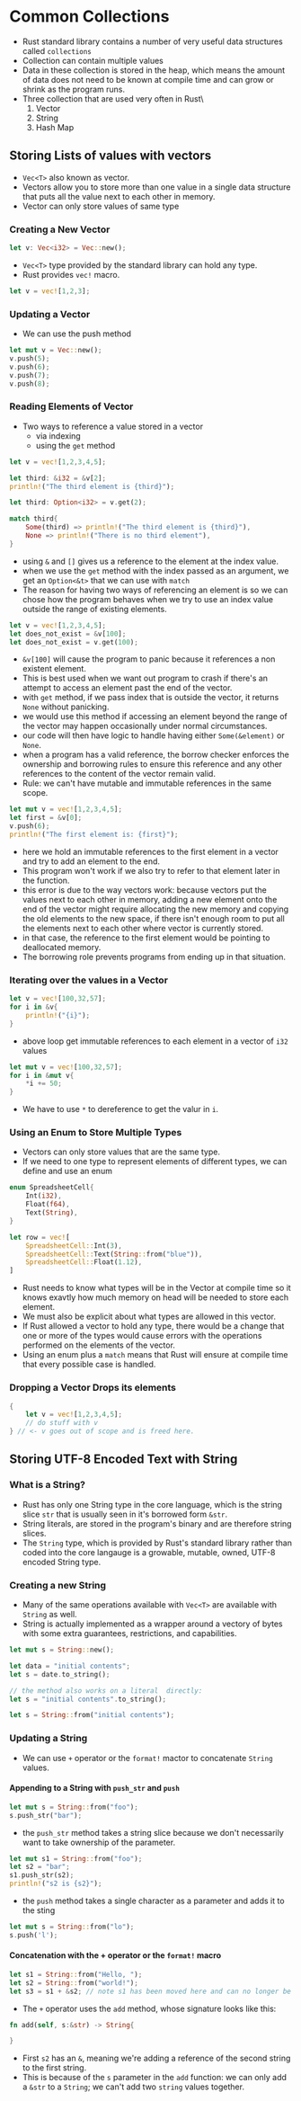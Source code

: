 # Common Collections
- Rust standard library contains a number of very useful data structures called `collections`
- Collection can contain multiple values
- Data in these collection is stored in the heap, which means the amount of data does not need to be known at compile time and can grow or shrink as the program runs.
- Three collection that are used very often in Rust\
    1. Vector
    2. String
    3. Hash Map

## Storing Lists of values with vectors
- `Vec<T>` also known as vector.
- Vectors allow you to store more than one value in a single data structure that puts all the value next to each other in memory.
- Vector can only store values of same type

### Creating a New Vector
```rust
let v: Vec<i32> = Vec::new();
```
- `Vec<T>` type provided by the standard library can hold any type.
- Rust provides `vec!` macro. 
```rust
let v = vec![1,2,3];
```

### Updating a Vector
- We can use the push method
```rust
let mut v = Vec::new();
v.push(5);
v.push(6);
v.push(7);
v.push(8);
```

### Reading Elements of Vector
- Two ways to reference a value stored in a vector
    - via indexing 
    - using the `get` method
```rust
let v = vec![1,2,3,4,5];

let third: &i32 = &v[2];
println!("The third element is {third}");

let third: Option<i32> = v.get(2);

match third{
    Some(third) => println!("The third element is {third}"),
    None => println!("There is no third element"),
}
```
- using `&` and `[]` gives us a reference to the element at the index value.
- when we use the `get` method with the index passed as an argument, we get an `Option<&t>` that we can use with `match`
- The reason for having two ways of referencing an element is so we can chose how the program behaves when we try to use an index value outside the range of existing elements.
```rust
let v = vec![1,2,3,4,5];
let does_not_exist = &v[100];
let does_not_exist = v.get(100);
```
- `&v[100]` will cause the program to panic because it references a non existent element.
- This is best used when we want out program to crash if there's an attempt to access an element past the end of the vector.
- with `get` method, if we pass index that is outside the vector, it returns `None` without panicking.
- we would use this method if accessing an element beyond the range of the vector may happen occasionally under normal circumstances.
- our code will then have logic to handle having either `Some(&element)` or `None`.
- when a program has a valid reference, the borrow checker enforces the ownership and borrowing rules to ensure this reference and any other references to the content of the vector remain valid.
- Rule: we can't have mutable and immutable references in the same scope.
```rust
let mut v = vec![1,2,3,4,5];
let first = &v[0];
v.push(6);
println!("The first element is: {first}");
```
- here we hold an immutable references to the first element in a vector and try to add an element to the end.
- This program won't work if we also try to refer to that element later in the function.
- this error is due to the way vectors work: because vectors put the values next to each other in memory, adding a new element onto the end of the vector might require allocating the new memory and copying the old elements to the new space, if there isn't enough room to put all the elements next to each other where vector is currently stored.
- in that case, the reference to the first element would be pointing to deallocated memory.
- The borrowing role prevents programs from ending up in that situation.    

### Iterating over the values in a Vector
```rust
let v = vec![100,32,57];
for i in &v{
    println!("{i}");
}
```
- above loop get immutable references to each element in a vector of `i32` values
```rust
let mut v = vec![100,32,57];
for i in &mut v{
    *i += 50;
}
```
- We have to use `*` to dereference to get the valur in `i`.

### Using an Enum to Store Multiple Types
- Vectors can only store values that are the same type.
- If we need to one type to represent elements of different types, we can define and use an enum
```rust
enum SpreadsheetCell{
    Int(i32),
    Float(f64),
    Text(String),
}

let row = vec![
    SpreadsheetCell::Int(3),
    SpreadsheetCell::Text(String::from("blue")),
    SpreadsheetCell::Float(1.12),
]
```
- Rust needs to know what types will be in the Vector at compile time so it knows exavtly how much memory on head will be needed to store each element.
- We must also be explicit about what types are allowed in this vector.
- If Rust allowed a vector to hold any type, there would be a change that one or more of the types would cause errors with the operations performed on the elements of the vector.
- Using an enum plus a `match` means that Rust will ensure at compile time that every possible case is handled.

### Dropping a Vector Drops its elements
```rust
{
    let v = vec![1,2,3,4,5];
    // do stuff with v
} // <- v goes out of scope and is freed here.
```

## Storing UTF-8 Encoded Text with String

### What is a String?
- Rust has only one String type in the core language, which is the string slice `str` that is usually seen in it's borrowed form `&str`.
- String literals, are stored in the program's binary and are therefore string slices.
- The `String` type, which is provided by Rust's standard library rather than coded into the core langauge is a growable, mutable, owned, UTF-8 encoded String type.

### Creating a new String
- Many of the same operations available with `Vec<T>` are available with `String` as well.
- String is actually implemented as a wrapper around a vectory of bytes with some extra guarantees, restrictions, and capabilities.
```rust
let mut s = String::new();
```
```rust
let data = "initial contents";
let s = date.to_string();

// the method also works on a literal  directly:
let s = "initial contents".to_string();
```
```rust
let s = String::from("initial contents");
```
### Updating a String
- We can use `+` operator or the `format!` mactor to concatenate `String` values.
#### Appending to a String with `push_str` and `push`
```rust
let mut s = String::from("foo");
s.push_str("bar");
```
- the `push_str` method takes a string slice because we don't necessarily want to take ownership of the parameter.
```rust
let mut s1 = String::from("foo");
let s2 = "bar";
s1.push_str(s2);
println!("s2 is {s2}");
```
- the `push` method takes a single character as a parameter and adds it to the sting
```rust
let mut s = String::from("lo");
s.push('l');
```
#### Concatenation with the + operator or the `format!` macro
```rust
let s1 = String::from("Hello, ");
let s2 = String::from("world!");
let s3 = s1 + &s2; // note s1 has been moved here and can no longer be used.
```
- The `+` operator uses the `add` method, whose signature looks like this:
```rust
fn add(self, s:&str) -> String{

}
```
- First `s2` has an `&`, meaning we're adding a reference of the second string to the first string.
- This is because of the `s` parameter in the `add` function: we can only add a `&str` to a `String`; we can't add two `string` values together.
